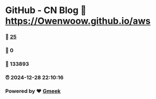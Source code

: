 # GitHub - CN Blog :link: https://Owenwoow.github.io/aws 
### :page_facing_up: [25](https://Owenwoow.github.io/aws/tag.html) 
### :speech_balloon: 0 
### :hibiscus: 133893 
### :alarm_clock: 2024-12-28 22:10:16 
### Powered by :heart: [Gmeek](https://github.com/Meekdai/Gmeek)
